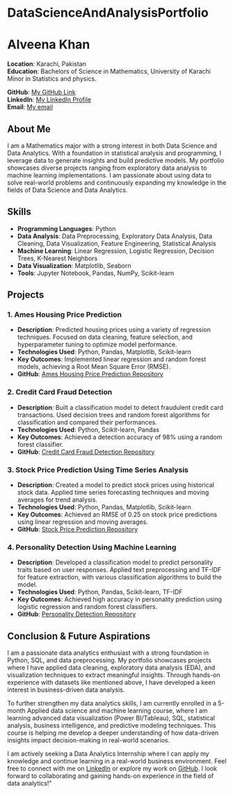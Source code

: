 # DataScienceAndAnalysisPortfolio
# Alveena Khan

**Location**: Karachi, Pakistan  
**Education**: Bachelors of Science in Mathematics, University of Karachi  
  Minor in Statistics and physics.
  
**GitHub**: [My GitHub Link](https://github.com/dashboard)  
**LinkedIn**: [My LinkedIn Profile](https://www.linkedin.com/feed/)  
**Email**: [My email](alveenakhan853@gmail.com) 

## About Me

I am a Mathematics major with a strong interest in both Data Science and Data Analytics. With a foundation in statistical analysis and programming, I leverage data to generate insights and build predictive models. My portfolio showcases diverse projects ranging from exploratory data analysis to machine learning implementations. I am passionate about using data to solve real-world problems and continuously expanding my knowledge in the fields of Data Science and Data Analytics.

## Skills

- **Programming Languages**: Python
- **Data Analysis**: Data Preprocessing, Exploratory Data Analysis, Data Cleaning, Data Visualization, Feature Engineering, Statistical Analysis
- **Machine Learning**: Linear Regression, Logistic Regression, Decision Trees, K-Nearest Neighbors
- **Data Visualization**: Matplotlib, Seaborn
- **Tools**: Jupyter Notebook, Pandas, NumPy, Scikit-learn

## Projects

### 1. Ames Housing Price Prediction
- **Description**: Predicted housing prices using a variety of regression techniques. Focused on data cleaning, feature selection, and hyperparameter tuning to optimize model performance.
- **Technologies Used**: Python, Pandas, Matplotlib, Scikit-learn
- **Key Outcomes**: Implemented linear regression and random forest models, achieving a Root Mean Square Error (RMSE).
- **GitHub**: [Ames Housing Price Prediction Repository](https://github.com/AlveenaKhan784784/Ames-Housing-Price-Prediction)

### 2. Credit Card Fraud Detection
- **Description**: Built a classification model to detect fraudulent credit card transactions. Used decision trees and random forest algorithms for classification and compared their performances.
- **Technologies Used**: Python, Scikit-learn, Pandas
- **Key Outcomes**: Achieved a detection accuracy of 98% using a random forest classifier.
- **GitHub**: [Credit Card Fraud Detection Repository](https://github.com/AlveenaKhan784784/Credit_Card_Fraud_Detection)

### 3. Stock Price Prediction Using Time Series Analysis
- **Description**: Created a model to predict stock prices using historical stock data. Applied time series forecasting techniques and moving averages for trend analysis.
- **Technologies Used**: Python, Pandas, Matplotlib, Scikit-learn
- **Key Outcomes**: Achieved an RMSE of 0.25 on stock price predictions using linear regression and moving averages.
- **GitHub**: [Stock Price Prediction Repository](https://github.com/AlveenaKhan784784/stock-price-prediction)

### 4. Personality Detection Using Machine Learning
- **Description**: Developed a classification model to predict personality traits based on user responses. Applied text preprocessing and TF-IDF for feature extraction, with various classification algorithms to build the model.
- **Technologies Used**: Python, Pandas, Scikit-learn, TF-IDF
- **Key Outcomes**: Achieved high accuracy in personality prediction using logistic regression and random forest classifiers.
- **GitHub**: [Personality Detection Repository](https://github.com/AlveenaKhan784784/Personality-Detection)

## Conclusion & Future Aspirations

I am a passionate data analytics enthusiast with a strong foundation in Python, SQL, and data preprocessing. My portfolio showcases projects where I have applied data cleaning, exploratory data analysis (EDA), and visualization techniques to extract meaningful insights. Through hands-on experience with datasets like mentioned above, I have developed a keen interest in business-driven data analysis.

To further strengthen my data analytics skills, I am currently enrolled in a 5-month Applied data science and machine learning course, where I am learning advanced data visualization (Power BI/Tableau), SQL, statistical analysis, business intelligence, and predictive modeling techniques. This course is helping me develop a deeper understanding of how data-driven insights impact decision-making in real-world scenarios.

I am actively seeking a Data Analytics Internship where I can apply my knowledge and continue learning in a real-world business environment. Feel free to connect with me on [LinkedIn](https://www.linkedin.com/feed/) or explore my work on [GitHub](https://github.com/dashboard). I look forward to collaborating and gaining hands-on experience in the field of data analytics!"


